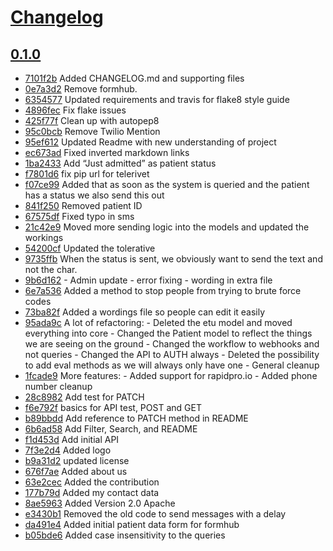 # [Changelog](https://github.com/eHealthAfrica/trace-and-go/releases)

## [0.1.0](https://github.com/eHealthAfrica/trace-and-go/compare/0.1.0...0.1.0)

* [7101f2b](https://github.com/eHealthAfrica/trace-and-go/commit/7101f2b) Added CHANGELOG.md and supporting files
* [0e7a3d2](https://github.com/eHealthAfrica/trace-and-go/commit/0e7a3d2) Remove formhub.
* [6354577](https://github.com/eHealthAfrica/trace-and-go/commit/6354577) Updated requirements and travis for flake8 style guide
* [4896fec](https://github.com/eHealthAfrica/trace-and-go/commit/4896fec) Fix flake issues
* [425f77f](https://github.com/eHealthAfrica/trace-and-go/commit/425f77f) Clean up with autopep8
* [95c0bcb](https://github.com/eHealthAfrica/trace-and-go/commit/95c0bcb) Remove Twilio Mention
* [95ef612](https://github.com/eHealthAfrica/trace-and-go/commit/95ef612) Updated Readme with new understanding of project
* [ec673ad](https://github.com/eHealthAfrica/trace-and-go/commit/ec673ad) Fixed inverted markdown links
* [1ba2433](https://github.com/eHealthAfrica/trace-and-go/commit/1ba2433) Add “Just admitted” as patient status
* [f7801d6](https://github.com/eHealthAfrica/trace-and-go/commit/f7801d6) fix pip url for telerivet
* [f07ce99](https://github.com/eHealthAfrica/trace-and-go/commit/f07ce99) Added that as soon as the system is queried and the patient has a status we also send this out
* [841f250](https://github.com/eHealthAfrica/trace-and-go/commit/841f250) Removed patient ID
* [67575df](https://github.com/eHealthAfrica/trace-and-go/commit/67575df) Fixed typo in sms
* [21c42e9](https://github.com/eHealthAfrica/trace-and-go/commit/21c42e9) Moved more sending logic into the models and updated the workings
* [54200cf](https://github.com/eHealthAfrica/trace-and-go/commit/54200cf) Updated the tolerative
* [9735ffb](https://github.com/eHealthAfrica/trace-and-go/commit/9735ffb) When the status is sent, we obviously want to send the text and not the char.
* [9b6d162](https://github.com/eHealthAfrica/trace-and-go/commit/9b6d162) - Admin update - error fixing - wording in extra file
* [6e7a536](https://github.com/eHealthAfrica/trace-and-go/commit/6e7a536) Added a method to stop people from trying to brute force codes
* [73ba82f](https://github.com/eHealthAfrica/trace-and-go/commit/73ba82f) Added a wordings file so people can edit it easily
* [95ada9c](https://github.com/eHealthAfrica/trace-and-go/commit/95ada9c) A lot of refactoring: - Deleted the etu model and moved everything into core - Changed the Patient model to reflect the things we are seeing on the ground - Changed the workflow to webhooks and not queries - Changed the API to AUTH always - Deleted the possibility to add eval methods as we will always only have one - General cleanup
* [1fcade9](https://github.com/eHealthAfrica/trace-and-go/commit/1fcade9) More features: - Added support for rapidpro.io - Added phone number cleanup
* [28c8982](https://github.com/eHealthAfrica/trace-and-go/commit/28c8982) Add test for PATCH
* [f6e792f](https://github.com/eHealthAfrica/trace-and-go/commit/f6e792f) basics for API test, POST and GET
* [b89bbdd](https://github.com/eHealthAfrica/trace-and-go/commit/b89bbdd) Add reference to PATCH method in README
* [6b6ad58](https://github.com/eHealthAfrica/trace-and-go/commit/6b6ad58) Add Filter, Search, and README
* [f1d453d](https://github.com/eHealthAfrica/trace-and-go/commit/f1d453d) Add initial API
* [7f3e2d4](https://github.com/eHealthAfrica/trace-and-go/commit/7f3e2d4) Added logo
* [b9a31d2](https://github.com/eHealthAfrica/trace-and-go/commit/b9a31d2) updated license
* [676f7ae](https://github.com/eHealthAfrica/trace-and-go/commit/676f7ae) Added about us
* [63e2cec](https://github.com/eHealthAfrica/trace-and-go/commit/63e2cec) Added the contribution
* [177b79d](https://github.com/eHealthAfrica/trace-and-go/commit/177b79d) Added my contact data
* [8ae5963](https://github.com/eHealthAfrica/trace-and-go/commit/8ae5963) Added Version 2.0 Apache
* [e3430b1](https://github.com/eHealthAfrica/trace-and-go/commit/e3430b1) Removed the old code to send messages with a delay
* [da491e4](https://github.com/eHealthAfrica/trace-and-go/commit/da491e4) Added initial patient data form for formhub
* [b05bde6](https://github.com/eHealthAfrica/trace-and-go/commit/b05bde6) Added case insensitivity to the queries

